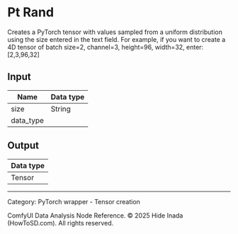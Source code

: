 # Pt Rand
Creates a PyTorch tensor with values sampled from a uniform distribution 
using the size entered in the text field.
For example, if you want to create a 4D tensor of batch size=2, channel=3, height=96, width=32, enter:
[2,3,96,32]

## Input
| Name | Data type |
|---|---|
| size | String |
| data_type |  |

## Output
| Data type |
|---|
| Tensor |

<HR>
Category: PyTorch wrapper - Tensor creation

ComfyUI Data Analysis Node Reference. © 2025 Hide Inada (HowToSD.com). All rights reserved.
